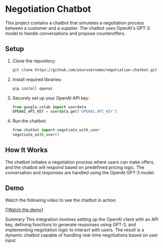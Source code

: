 # Negotiation Chatbot

This project contains a chatbot that simulates a negotiation process between a customer and a supplier. The chatbot uses OpenAI's GPT-3 model to handle conversations and propose counteroffers.

## Setup

1. Clone the repository:
    ```bash
    git clone https://github.com/yourusername/negotiation-chatbot.git
    ```

2. Install required libraries:
    ```bash
    pip install openai
    ```

3. Securely set up your OpenAI API key:
    ```python
    from google.colab import userdata
    OPENAI_API_KEY = userdata.get('OPENAI_API_KEY')
    ```

4. Run the chatbot:
    ```python
    from chatbot import negotiate_with_user
    negotiate_with_user()
    ```

## How It Works

The chatbot initiates a negotiation process where users can make offers, and the chatbot will respond based on predefined pricing logic. The conversation and responses are handled using the OpenAI GPT-3 model.

## Demo

Watch the following video to see the chatbot in action:

[![Watch the demo]](https://youtu.be/8zvX0HDnsgY)

Summary
This integration involves setting up the OpenAI client with an API key, defining functions to generate responses using GPT-3, and implementing negotiation logic to interact with users. The result is a dynamic chatbot capable of handling real-time negotiations based on user input.
